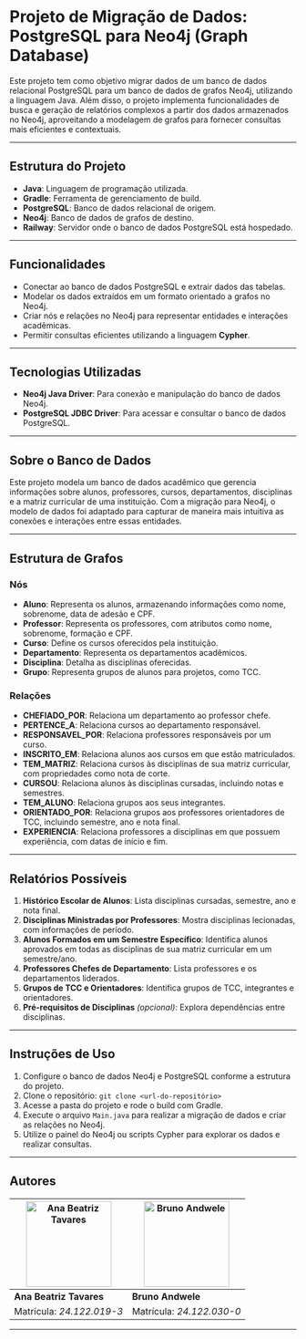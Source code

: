 # Projeto de Migração de Dados: PostgreSQL para Neo4j (Graph Database)

Este projeto tem como objetivo migrar dados de um banco de dados relacional PostgreSQL para um banco de dados de grafos Neo4j, utilizando a linguagem Java. Além disso, o projeto implementa funcionalidades de busca e geração de relatórios complexos a partir dos dados armazenados no Neo4j, aproveitando a modelagem de grafos para fornecer consultas mais eficientes e contextuais.

---

## Estrutura do Projeto

- **Java**: Linguagem de programação utilizada.
- **Gradle**: Ferramenta de gerenciamento de build.
- **PostgreSQL**: Banco de dados relacional de origem.
- **Neo4j**: Banco de dados de grafos de destino.
- **Railway**: Servidor onde o banco de dados PostgreSQL está hospedado.

---

## Funcionalidades

- Conectar ao banco de dados PostgreSQL e extrair dados das tabelas.
- Modelar os dados extraídos em um formato orientado a grafos no Neo4j.
- Criar nós e relações no Neo4j para representar entidades e interações acadêmicas.
- Permitir consultas eficientes utilizando a linguagem **Cypher**.

---

## Tecnologias Utilizadas

- **Neo4j Java Driver**: Para conexão e manipulação do banco de dados Neo4j.
- **PostgreSQL JDBC Driver**: Para acessar e consultar o banco de dados PostgreSQL.

---

## Sobre o Banco de Dados

Este projeto modela um banco de dados acadêmico que gerencia informações sobre alunos, professores, cursos, departamentos, disciplinas e a matriz curricular de uma instituição. Com a migração para Neo4j, o modelo de dados foi adaptado para capturar de maneira mais intuitiva as conexões e interações entre essas entidades.

---

## Estrutura de Grafos

### Nós

- **Aluno**: Representa os alunos, armazenando informações como nome, sobrenome, data de adesão e CPF.
- **Professor**: Representa os professores, com atributos como nome, sobrenome, formação e CPF.
- **Curso**: Define os cursos oferecidos pela instituição.
- **Departamento**: Representa os departamentos acadêmicos.
- **Disciplina**: Detalha as disciplinas oferecidas.
- **Grupo**: Representa grupos de alunos para projetos, como TCC.

### Relações

- **CHEFIADO_POR**: Relaciona um departamento ao professor chefe.
- **PERTENCE_A**: Relaciona cursos ao departamento responsável.
- **RESPONSAVEL_POR**: Relaciona professores responsáveis por um curso.
- **INSCRITO_EM**: Relaciona alunos aos cursos em que estão matriculados.
- **TEM_MATRIZ**: Relaciona cursos às disciplinas de sua matriz curricular, com propriedades como nota de corte.
- **CURSOU**: Relaciona alunos às disciplinas cursadas, incluindo notas e semestres.
- **TEM_ALUNO**: Relaciona grupos aos seus integrantes.
- **ORIENTADO_POR**: Relaciona grupos aos professores orientadores de TCC, incluindo semestre, ano e nota final.
- **EXPERIENCIA**: Relaciona professores a disciplinas em que possuem experiência, com datas de início e fim.

---

## Relatórios Possíveis

1. **Histórico Escolar de Alunos**: Lista disciplinas cursadas, semestre, ano e nota final.
2. **Disciplinas Ministradas por Professores**: Mostra disciplinas lecionadas, com informações de período.
3. **Alunos Formados em um Semestre Específico**: Identifica alunos aprovados em todas as disciplinas de sua matriz curricular em um semestre/ano.
4. **Professores Chefes de Departamento**: Lista professores e os departamentos liderados.
5. **Grupos de TCC e Orientadores**: Identifica grupos de TCC, integrantes e orientadores.
6. **Pré-requisitos de Disciplinas** *(opcional)*: Explora dependências entre disciplinas.

---

## Instruções de Uso

1. Configure o banco de dados Neo4j e PostgreSQL conforme a estrutura do projeto.
2. Clone o repositório: `git clone <url-do-repositório>`
3. Acesse a pasta do projeto e rode o build com Gradle.
4. Execute o arquivo `Main.java` para realizar a migração de dados e criar as relações no Neo4j.
5. Utilize o painel do Neo4j ou scripts Cypher para explorar os dados e realizar consultas.

---

## Autores

| <img src="https://avatars.githubusercontent.com/u/84588132?v=4" alt="Ana Beatriz Tavares" width="150"/> | <img src="https://avatars.githubusercontent.com/u/103201200?v=4" alt="Bruno Andwele" width="150"/> |
|-------------------------------------------------------------------------------------------------------|-----------------------------------------------------------------------------------------------------|
| **Ana Beatriz Tavares**                                                                              | **Bruno Andwele**                                                                                   |
| Matrícula: *24.122.019-3*                                                                            | Matrícula: *24.122.030-0*                                                                           |

---
